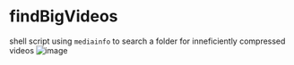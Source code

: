 # findBigVideos
shell script using `mediainfo` to search a folder for inneficiently compressed videos
![image](https://user-images.githubusercontent.com/8506019/163266427-4fb58a74-a9c9-4bf6-a8de-d1bba188cffe.png)
